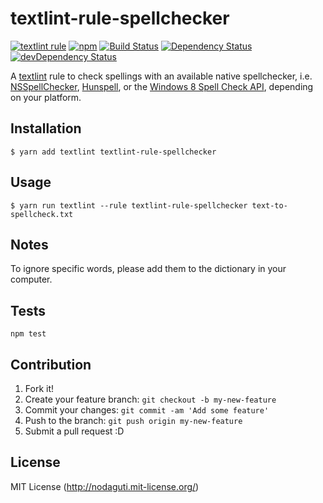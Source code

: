 # textlint-rule-spellchecker

[![textlint rule](https://img.shields.io/badge/textlint-fixable-green.svg?style=social)](https://textlint.github.io/)
[![npm](https://img.shields.io/npm/v/textlint-rule-spellchecker.svg)](https://www.npmjs.com/package/textlint-rule-spellchecker)
[![Build Status](https://travis-ci.org/nodaguti/textlint-rule-spellchecker.svg?branch=master)](https://travis-ci.org/nodaguti/textlint-rule-spellchecker)
[![Dependency Status](https://david-dm.org/nodaguti/textlint-rule-spellchecker.svg)](https://david-dm.org/nodaguti/textlint-rule-spellchecker)
[![devDependency Status](https://david-dm.org/nodaguti/textlint-rule-spellchecker/dev-status.svg)](https://david-dm.org/nodaguti/textlint-rule-spellchecker#info=devDependencies)

A [textlint](https://github.com/textlint/textlint) rule
to check spellings with an available native spellchecker, i.e. [NSSpellChecker](https://developer.apple.com/library/mac/#documentation/cocoa/reference/ApplicationKit/Classes/NSSpellChecker_Class/Reference/Reference.html), [Hunspell](http://hunspell.sourceforge.net/), or the [Windows 8 Spell Check API](<https://msdn.microsoft.com/en-us/library/windows/desktop/hh869853(v=vs.85).aspx>), depending on your platform.

## Installation

```
$ yarn add textlint textlint-rule-spellchecker
```

## Usage

```
$ yarn run textlint --rule textlint-rule-spellchecker text-to-spellcheck.txt
```

## Notes

To ignore specific words, please add them to the dictionary in your computer.

## Tests

```
npm test
```

## Contribution

1. Fork it!
2. Create your feature branch: `git checkout -b my-new-feature`
3. Commit your changes: `git commit -am 'Add some feature'`
4. Push to the branch: `git push origin my-new-feature`
5. Submit a pull request :D

## License

MIT License (http://nodaguti.mit-license.org/)
